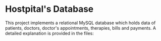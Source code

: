 # Hostpital's Database
This project implements a relational MySQL database which holds data of patients, doctors, doctor's appointments, therapies, bills and payments. A detailed explanation is provided in the files:
